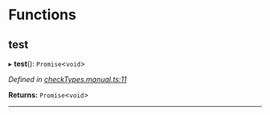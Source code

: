 

# Functions

<a id="test"></a>

##  test

▸ **test**(): `Promise`<`void`>

*Defined in [checkTypes.manual.ts:11](https://github.com/polkadot-js/api/blob/f807a93/packages/api/src/checkTypes.manual.ts#L11)*

**Returns:** `Promise`<`void`>

___

